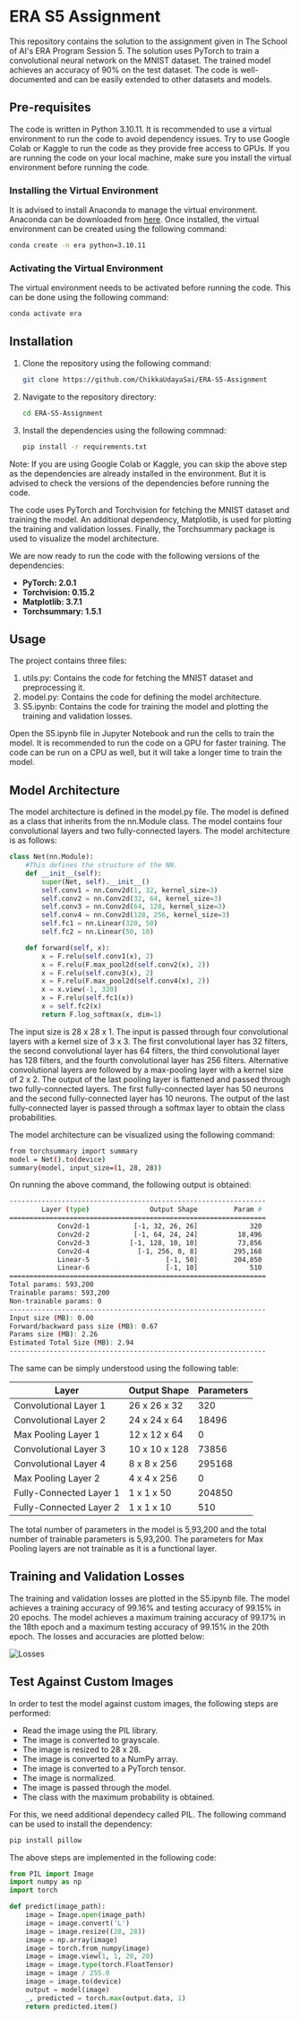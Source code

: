 # ERA S5 Assignment

This repository contains the solution to the assignment given in The School of AI's ERA Program Session 5. The solution uses PyTorch to train a convolutional neural network on the MNIST dataset. The trained model achieves an accuracy of 90% on the test dataset. The code is well-documented and can be easily extended to other datasets and models.


## Pre-requisites

The code is written in Python 3.10.11. It is recommended to use a virtual environment to run the code to avoid dependency issues. Try to use Google Colab or Kaggle to run the code as they provide free access to GPUs. If you are running the code on your local machine, make sure you install the virtual environment before running the code.

### Installing the Virtual Environment

It is advised to install Anaconda to manage the virtual environment. Anaconda can be downloaded from [here](https://www.anaconda.com/products/individual). Once installed, the virtual environment can be created using the following command:

```bash
conda create -n era python=3.10.11
```

### Activating the Virtual Environment

The virtual environment needs to be activated before running the code. This can be done using the following command:

```bash
conda activate era
```

## Installation

1. Clone the repository using the following command:

    ```bash
    git clone https://github.com/ChikkaUdayaSai/ERA-S5-Assignment
    ```

2. Navigate to the repository directory:

    ```bash
    cd ERA-S5-Assignment
    ```

3. Install the dependencies using the following commnad:

    ```bash
    pip install -r requirements.txt
    ```

Note: If you are using Google Colab or Kaggle, you can skip the above step as the dependencies are already installed in the environment. But it is advised to check the versions of the dependencies before running the code.

The code uses PyTorch and Torchvision for fetching the MNIST dataset and training the model. An additional dependency, Matplotlib, is used for plotting the training and validation losses. Finally, the Torchsummary package is used to visualize the model architecture.

We are now ready to run the code with the following versions of the dependencies:

- **PyTorch: 2.0.1**
- **Torchvision: 0.15.2**
- **Matplotlib: 3.7.1**
- **Torchsummary: 1.5.1**


## Usage

The project contains three files:

1. utils.py: Contains the code for fetching the MNIST dataset and preprocessing it.
2. model.py: Contains the code for defining the model architecture.
3. S5.ipynb: Contains the code for training the model and plotting the training and validation losses.

Open the S5.ipynb file in Jupyter Notebook and run the cells to train the model. It is recommended to run the code on a GPU for faster training. The code can be run on a CPU as well, but it will take a longer time to train the model.

## Model Architecture

The model architecture is defined in the model.py file. The model is defined as a class that inherits from the nn.Module class. The model contains four convolutional layers and two fully-connected layers. The model architecture is as follows:

```python
class Net(nn.Module):
    #This defines the structure of the NN.
    def __init__(self):
        super(Net, self).__init__()
        self.conv1 = nn.Conv2d(1, 32, kernel_size=3)
        self.conv2 = nn.Conv2d(32, 64, kernel_size=3)
        self.conv3 = nn.Conv2d(64, 128, kernel_size=3)
        self.conv4 = nn.Conv2d(128, 256, kernel_size=3)
        self.fc1 = nn.Linear(320, 50)
        self.fc2 = nn.Linear(50, 10)

    def forward(self, x):
        x = F.relu(self.conv1(x), 2)
        x = F.relu(F.max_pool2d(self.conv2(x), 2)) 
        x = F.relu(self.conv3(x), 2)
        x = F.relu(F.max_pool2d(self.conv4(x), 2)) 
        x = x.view(-1, 320)
        x = F.relu(self.fc1(x))
        x = self.fc2(x)
        return F.log_softmax(x, dim=1)
```

The input size is 28 x 28 x 1. The input is passed through four convolutional layers with a kernel size of 3 x 3. The first convolutional layer has 32 filters, the second convolutional layer has 64 filters, the third convolutional layer has 128 filters, and the fourth convolutional layer has 256 filters. Alternative convolutional layers are followed by a max-pooling layer with a kernel size of 2 x 2. The output of the last pooling layer is flattened and passed through two fully-connected layers. The first fully-connected layer has 50 neurons and the second fully-connected layer has 10 neurons. The output of the last fully-connected layer is passed through a softmax layer to obtain the class probabilities.

The model architecture can be visualized using the following command:

```bash
from torchsummary import summary
model = Net().to(device)
summary(model, input_size=(1, 28, 28))
```

On running the above command, the following output is obtained:

```bash
----------------------------------------------------------------
        Layer (type)               Output Shape         Param #
================================================================
            Conv2d-1           [-1, 32, 26, 26]             320
            Conv2d-2           [-1, 64, 24, 24]          18,496
            Conv2d-3          [-1, 128, 10, 10]          73,856
            Conv2d-4            [-1, 256, 8, 8]         295,168
            Linear-5                   [-1, 50]         204,850
            Linear-6                   [-1, 10]             510
================================================================
Total params: 593,200
Trainable params: 593,200
Non-trainable params: 0
----------------------------------------------------------------
Input size (MB): 0.00
Forward/backward pass size (MB): 0.67
Params size (MB): 2.26
Estimated Total Size (MB): 2.94
----------------------------------------------------------------
```

The same can be simply understood using the following table:

| Layer | Output Shape | Parameters |
|-------|--------------|------------|
| Convolutional Layer 1 | 26 x 26 x 32 | 320 |
| Convolutional Layer 2 | 24 x 24 x 64 | 18496 |
| Max Pooling Layer 1 | 12 x 12 x 64 | 0 |
| Convolutional Layer 3 | 10 x 10 x 128 | 73856 |
| Convolutional Layer 4 | 8 x 8 x 256 | 295168 |
| Max Pooling Layer 2 | 4 x 4 x 256 | 0 |
| Fully-Connected Layer 1 | 1 x 1 x 50 | 204850 |
| Fully-Connected Layer 2 | 1 x 1 x 10 | 510 |

The total number of parameters in the model is 5,93,200 and the total number of trainable parameters is 5,93,200. The parameters for Max Pooling layers are not trainable as it is a functional layer.



## Training and Validation Losses

The training and validation losses are plotted in the S5.ipynb file. The model achieves a training accuracy of 99.16% and testing accuracy of 99.15% in 20 epochs. The model achieves a maximum training accuracy of 99.17% in the 18th epoch and a maximum testing accuracy of 99.15% in the 20th epoch. The losses and accuracies are plotted below:

![Losses](assets/results.png)


## Test Against Custom Images

In order to test the model against custom images, the following steps are performed:
- Read the image using the PIL library.
- The image is converted to grayscale.
- The image is resized to 28 x 28.
- The image is converted to a NumPy array.
- The image is converted to a PyTorch tensor.
- The image is normalized.
- The image is passed through the model.
- The class with the maximum probability is obtained.

For this, we need additional dependecy called PIL. The following command can be used to install the dependency:

```bash
pip install pillow
```

The above steps are implemented in the following code:

```python
from PIL import Image
import numpy as np
import torch

def predict(image_path):
    image = Image.open(image_path)
    image = image.convert('L')
    image = image.resize((28, 28))
    image = np.array(image)
    image = torch.from_numpy(image)
    image = image.view(1, 1, 28, 28)
    image = image.type(torch.FloatTensor)
    image = image / 255.0
    image = image.to(device)
    output = model(image)
    _, predicted = torch.max(output.data, 1)
    return predicted.item()
```



